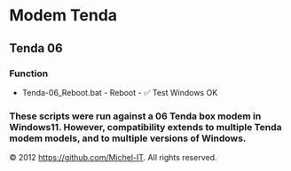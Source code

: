 # Modem Tenda

## Tenda 06
### Function
- Tenda-06_Reboot.bat - Reboot - :white_check_mark: Test Windows OK

### These scripts were run against a 06 Tenda box modem in Windows11. However, compatibility extends to multiple Tenda modem models, and to multiple versions of Windows.

© 2012 https://github.com/Michel-IT. All rights reserved.
